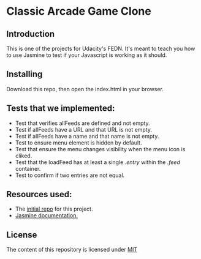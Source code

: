 # Classic Arcade Game Clone

## Introduction
This is one of the projects for Udacity's FEDN. It's meant to teach you how to use Jasmine to test if your Javascript is working as it should. 

## Installing 
Download this repo, then open the index.html in your browser.  

## Tests that we implemented:
- Test that verifies allFeeds are defined and not empty. 
- Test if allFeeds have a URL and that URL is not empty.
- Test if allFeeds have a name and that name is not empty.
- Test to ensure menu element is hidden by default.
- Test that ensure the menu changes visibility when the menu icon is cliked.
- Test that the loadFeed has at least a single _.entry_ within the _.feed_ container.
- Test to confirm if two entries are not equal.


## Resources used:
- The [initial repo](https://github.com/udacity/frontend-nanodegree-feedreader) for this project.
- [Jasmine documentation.](https://jasmine.github.io/)

## License
The content of this repository is licensed under [MIT](https://choosealicense.com/licenses/mit/)